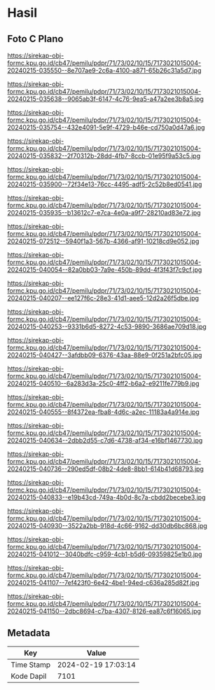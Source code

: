 # Hasil

## Foto C Plano

https://sirekap-obj-formc.kpu.go.id/cb47/pemilu/pdpr/71/73/02/10/15/7173021015004-20240215-035550--8e707ae9-2c6a-4100-a871-65b26c31a5d7.jpg

https://sirekap-obj-formc.kpu.go.id/cb47/pemilu/pdpr/71/73/02/10/15/7173021015004-20240215-035638--9065ab3f-6147-4c76-9ea5-a47a2ee3b8a5.jpg

https://sirekap-obj-formc.kpu.go.id/cb47/pemilu/pdpr/71/73/02/10/15/7173021015004-20240215-035754--432e4091-5e9f-4729-b46e-cd750a0d47a6.jpg

https://sirekap-obj-formc.kpu.go.id/cb47/pemilu/pdpr/71/73/02/10/15/7173021015004-20240215-035832--2f70312b-28dd-4fb7-8ccb-01e95f9a53c5.jpg

https://sirekap-obj-formc.kpu.go.id/cb47/pemilu/pdpr/71/73/02/10/15/7173021015004-20240215-035900--72f34e13-76cc-4495-adf5-2c52b8ed0541.jpg

https://sirekap-obj-formc.kpu.go.id/cb47/pemilu/pdpr/71/73/02/10/15/7173021015004-20240215-035935--b13612c7-e7ca-4e0a-a9f7-28210ad83e72.jpg

https://sirekap-obj-formc.kpu.go.id/cb47/pemilu/pdpr/71/73/02/10/15/7173021015004-20240215-072512--5940f1a3-567b-4366-af91-10218cd9e052.jpg

https://sirekap-obj-formc.kpu.go.id/cb47/pemilu/pdpr/71/73/02/10/15/7173021015004-20240215-040054--82a0bb03-7a9e-450b-89dd-4f3f43f7c9cf.jpg

https://sirekap-obj-formc.kpu.go.id/cb47/pemilu/pdpr/71/73/02/10/15/7173021015004-20240215-040207--ee127f6c-28e3-41d1-aee5-12d2a26f5dbe.jpg

https://sirekap-obj-formc.kpu.go.id/cb47/pemilu/pdpr/71/73/02/10/15/7173021015004-20240215-040253--9331b6d5-8272-4c53-9890-3686ae709d18.jpg

https://sirekap-obj-formc.kpu.go.id/cb47/pemilu/pdpr/71/73/02/10/15/7173021015004-20240215-040427--3afdbb09-6376-43aa-88e9-0f251a2bfc05.jpg

https://sirekap-obj-formc.kpu.go.id/cb47/pemilu/pdpr/71/73/02/10/15/7173021015004-20240215-040510--6a283d3a-25c0-4ff2-b6a2-e9211fe779b9.jpg

https://sirekap-obj-formc.kpu.go.id/cb47/pemilu/pdpr/71/73/02/10/15/7173021015004-20240215-040555--8f4372ea-fba8-4d6c-a2ec-11183a4a914e.jpg

https://sirekap-obj-formc.kpu.go.id/cb47/pemilu/pdpr/71/73/02/10/15/7173021015004-20240215-040634--2dbb2d55-c7d6-4738-af34-e16bf1467730.jpg

https://sirekap-obj-formc.kpu.go.id/cb47/pemilu/pdpr/71/73/02/10/15/7173021015004-20240215-040736--290ed5df-08b2-4de8-8bb1-614b41d68793.jpg

https://sirekap-obj-formc.kpu.go.id/cb47/pemilu/pdpr/71/73/02/10/15/7173021015004-20240215-040833--e19b43cd-749a-4b0d-8c7a-cbdd2becebe3.jpg

https://sirekap-obj-formc.kpu.go.id/cb47/pemilu/pdpr/71/73/02/10/15/7173021015004-20240215-040930--3522a2bb-918d-4c66-9162-dd30db6bc868.jpg

https://sirekap-obj-formc.kpu.go.id/cb47/pemilu/pdpr/71/73/02/10/15/7173021015004-20240215-041012--3040bdfc-c959-4cb1-b5d6-09359825e1b0.jpg

https://sirekap-obj-formc.kpu.go.id/cb47/pemilu/pdpr/71/73/02/10/15/7173021015004-20240215-041107--7ef423f0-6e42-4be1-94ed-c636a285d82f.jpg

https://sirekap-obj-formc.kpu.go.id/cb47/pemilu/pdpr/71/73/02/10/15/7173021015004-20240215-041150--2dbc8694-c7ba-4307-8126-ea87c6f16065.jpg


## Metadata

| Key        | Value               |
| ---------- | ------------------- |
| Time Stamp | 2024-02-19 17:03:14 |
| Kode Dapil | 7101                |



